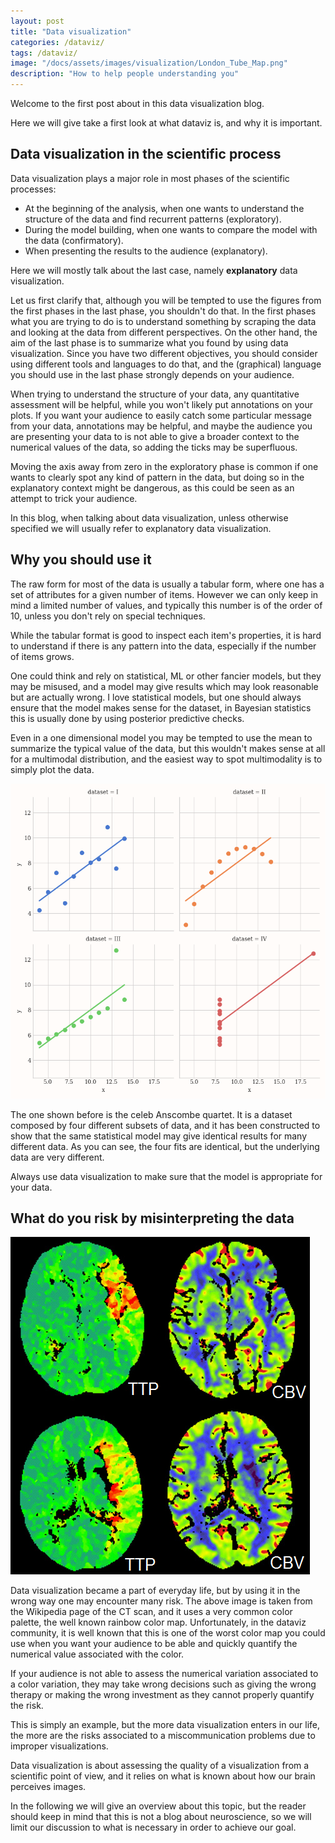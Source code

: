 ```yaml
---
layout: post
title: "Data visualization"
categories: /dataviz/
tags: /dataviz/
image: "/docs/assets/images/visualization/London_Tube_Map.png"
description: "How to help people understanding you"
---
```


Welcome to the first post about in this data visualization blog.

Here we will give take a first look at what dataviz is, and why it is important.

## Data visualization in the scientific process
Data visualization plays a major role in most phases of the scientific processes:
- At the beginning of the analysis, when one wants to understand the structure of the data and find recurrent patterns (exploratory).
- During the model building, when one wants to compare the model with the data (confirmatory).
- When presenting the results to the audience (explanatory).

Here we will mostly talk about the last case, namely **explanatory** data visualization.

Let us first clarify that, although you will be tempted to use the figures from the first phases in the last phase, you shouldn't
do that.
In the first phases what you are trying to do is to understand something by scraping the data and looking at the data from different
perspectives.
On the other hand, the aim of the last phase is to summarize what you found by using data visualization.
Since you have two different objectives, you should consider using different tools and languages to do that, and the (graphical)
language you should use in the last phase strongly depends on your audience.

When trying to understand the structure of your data, any quantitative assessment will be helpful, while you won't likely
put annotations on your plots.
If you want your audience to easily catch some particular message from your data, annotations may be helpful,
and maybe the audience you are presenting your data to is not able to give a broader context to the numerical values of the data,
so adding the ticks may be superfluous.

Moving the axis away from zero in the exploratory phase is common if one wants to clearly spot any kind of pattern in the data,
but doing so in the explanatory context might be dangerous, as this could be seen as an attempt to trick your audience.

In this blog, when talking about data visualization, unless otherwise specified we will usually refer to explanatory data visualization.

## Why you should use it
The raw form for most of the data is usually a tabular form,
where one has a set of attributes for a given number of items.
However we can only keep in mind a limited number of values, and typically this
number is of the order of 10, unless you don't rely on special techniques.

<div class="emphbox">
While the tabular format is good to inspect each item's properties,
it is hard to understand if there is
any pattern into the data, especially if the number of items grows.
</div>

One could think and rely on statistical, ML or other fancier models, but they may be misused, and 
a model may give results which may look reasonable but are actually wrong.
I love statistical models, but one should always ensure that the model makes sense for the dataset,
in Bayesian statistics this is usually done by using posterior predictive checks.

Even in a one dimensional model you may be tempted to use the mean to summarize the typical value of the data,
but this wouldn't makes sense at all for a multimodal distribution, and the easiest way to spot multimodality
is to simply plot the data.

![The Anscombe quartet](/docs/assets/images/visualization/anscombe.png)

The one shown before is the celeb Anscombe quartet.
It is a dataset composed by four different subsets of data,
and it has been constructed to show that the same statistical model may give identical
results for many different data.
As you can see, the four fits are identical, but the underlying data are very different.


<div class="emphbox">
Always use data visualization to make sure that the model is appropriate for your data.
</div>



## What do you risk by misinterpreting the data
![An image from a Computerized Axial Tomography](/docs/assets/images/visualization/cat.png)

Data visualization became a part of everyday life, but by using it
in the wrong way one may encounter many risk.
The above image is taken from the Wikipedia page of the CT scan,
and it uses a very common color palette, the well known rainbow color map.
Unfortunately, in the dataviz community, it is well known that this is
one of the worst color map you could use when you want your
audience to be able and quickly quantify the numerical value
associated with the color.

If your audience is not able to assess the numerical variation associated
to a color variation, they may take wrong decisions such as giving the wrong
therapy or making the wrong investment as they cannot properly
quantify the risk.

This is simply an example, but the more data visualization enters in our
life, the more are the risks associated to a miscommunication problems
due to improper visualizations.

<div class="emphbox">
Data visualization is about assessing the quality of a visualization
from a scientific point of view, and it relies on what is known about
how our brain perceives images.
</div>

In the following we will give an overview about this topic, but the reader
should keep in mind that this is not a blog about neuroscience, so we will
limit our discussion to what is necessary in order to achieve our
goal.

